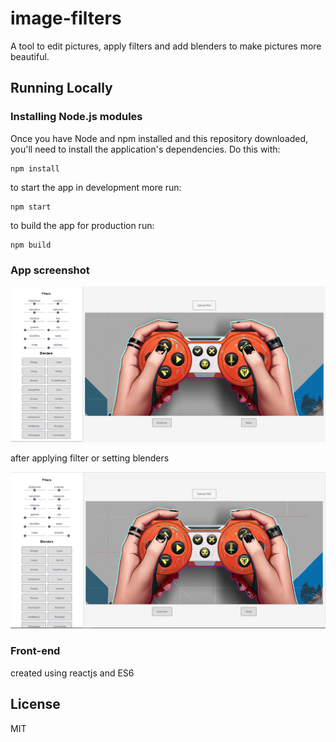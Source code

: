# image-filters
A tool to edit pictures, apply filters and add blenders to make pictures more
beautiful.

## Running Locally

### Installing Node.js modules

Once you have Node and npm installed and this repository downloaded, you'll need
to install the application's dependencies. Do this with:

    npm install

to start the app in development more run:

    npm start

to build the app for production run:

    npm build

### App screenshot

![image-filters screenshot](https://github.com/shutsugan/image-filters/blob/master/blender.png)

after applying filter or setting blenders

![image-filters screenshot](https://github.com/shutsugan/image-filters/blob/master/blended.png)

### Front-end

created using reactjs and ES6

## License

MIT

